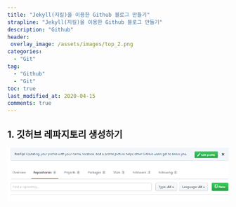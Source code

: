 ```yaml
---
title: "Jekyll(지킬)을 이용한 Github 블로그 만들기"
strapline: "Jekyll(지킬)을 이용한 Github 블로그 만들기"
description: "Github"
header:
 overlay_image: /assets/images/top_2.png
categories:
  - "Git"
tag:
  - "Github"
  - "Git"
toc: true
last_modified_at: 2020-04-15
comments: true
---
```


## 1. 깃허브 레파지토리 생성하기

![github1](/assets/images/github1.png)
